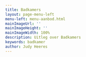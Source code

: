 ```yaml
---
title: Badkamers
layout: page-menu-left
menu-left: menu-aanbod.html
mainImageUrl: ''
mainImageHeight: ''
mainImageWidth: 100%
description: Uitleg over Badkamers
keywords: badkamer
author: Judy Heeres
---
```


